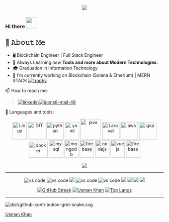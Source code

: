 <p align="center">
  <img src= "https://komarev.com/ghpvc/?username=kashan-1&style=for-the-badge">
</p>
<p align="center">
</p>

### Hi there <img src="https://github.com/TheDudeThatCode/TheDudeThatCode/blob/master/Assets/Hi.gif" width="35" />
<p align="center">

<!---
kashan-1/kashan-1 is a ✨ special ✨ repository because its `README.md` (this file) appears on your GitHub profile.
You can click the Preview link to take a look at your changes.
--->



## :book: 𝙰𝚋𝚘𝚞𝚝 𝙼𝚎
- 🖥 Blockchain Engineer | Full Stack Engineer
- 🔭 Always Learning <i>new</i> <b> Tools and more about Modern Technologies.</b>
- 🎓 Graduation in Information Technology  
- :round_pushpin: I’m currently working on Blockchain (Solana & Etherium) | MERN STACK
[![trophy](https://github-profile-trophy.vercel.app/?username=usmankhan172014)](https://github.com/ryo-ma/github-profile-trophy)


📫 How to reach me: 
>[![linkedin](https://user-images.githubusercontent.com/75361545/205706651-63e48c3d-3a9e-4a0a-902f-8d05995981eb.png)](https://www.linkedin.com/in/usmankhan2014)[![icons8-mail-48](https://user-images.githubusercontent.com/75361545/205708010-1b0de459-a10c-4d44-b649-5005f6038763.png)](mailto:usmankhan7419@gmail.com?subject=[GitHub]%20Source%20Han%20Sans)

<!--  Tools sections  -->
:stars: Languages and tools:

>
<p align="center">
      <img src="https://www.vectorlogo.zone/logos/linux/linux-icon.svg" alt="Linux" width="45" height="55"/>
      <img src="https://www.vectorlogo.zone/logos/git-scm/git-scm-icon.svg" alt="GIT" width="55" height="55"/>
      <img src="https://www.vectorlogo.zone/logos/python/python-icon.svg" alt="python" width="55" height="55"/>
      <img src="https://www.vectorlogo.zone/logos/yaml/yaml-icon.svg" alt="yaml" width="45" height="55"/> 
      <img src="https://www.vectorlogo.zone/logos/java/java-icon.svg" alt="java" width="65" height="65"/> 
      <img src="https://www.vectorlogo.zone/logos/laravel/laravel-icon.svg" alt="Laravel" width="55" height="55"/>
      <img src="https://www.vectorlogo.zone/logos/amazon_aws/amazon_aws-icon.svg" alt="aws" width="55" height="55"/>
      <img src="https://www.vectorlogo.zone/logos/google_cloud/google_cloud-icon.svg" alt="gcp" width="55" height="55"/>
      <img src="https://www.vectorlogo.zone/logos/docker/docker-official.svg" alt="docker" width="60" height="50"/>
      <img src="https://www.vectorlogo.zone/logos/mysql/mysql-icon.svg" alt="mysql" width="45" height="55"/>
      <img src="https://www.vectorlogo.zone/logos/mongodb/mongodb-icon.svg" alt="mongodb" width="45" height="55"/>
      <img src="https://www.vectorlogo.zone/logos/firebase/firebase-icon.svg" alt="firebase" width="45" height="55"/>
      <img src="https://www.vectorlogo.zone/logos/nodejs/nodejs-icon.svg" alt="nodejs" width="45" height="55"/>
      <img src="https://www.vectorlogo.zone/logos/vuejs/vuejs-icon.svg" alt="vuejs" width="45" height="55"/>
      <img src="https://www.vectorlogo.zone/logos/reactjs/reactjs-icon.svg" alt="firebase" width="45" height="55"/>
</p>

<p align="center">
  <a href="https://skillicons.dev">
    <img src="https://skillicons.dev/icons?i=php,js,html,css,nodejs,bootstrap,dotnet,raspberrypi&theme=dark" />
  </a>
</p>


---

<p align="center">
      <img src="https://img.shields.io/badge/Adobe%20Dreamweaver-072401?style=for-the-badge&logo=Adobe%20Dreamweaver&logoColor=34F400" alt="vs code"/>
      <img src="https://img.shields.io/badge/Android_Studio-3DDC84?style=for-the-badge&logo=android-studio&logoColor=white" alt="vs code" />
      <img src="https://img.shields.io/badge/apache%20netbeans-1B6AC6?style=for-the-badge&logo=apache%20netbeans%20IDE&logoColor=white" />
      <img src="https://img.shields.io/badge/Arduino_IDE-00979D?style=for-the-badge&logo=arduino&logoColor=white" alt="vs code" />
      <img src="https://img.shields.io/badge/PyCharm-000000.svg?&style=for-the-badge&logo=PyCharm&logoColor=white" alt="vs code" />
      <img src="https://img.shields.io/badge/sublime_text-%23575757.svg?&style=for-the-badge&logo=sublime-text&logoColor=important" /> 
      <img src="https://img.shields.io/badge/VIM-%2311AB00.svg?&style=for-the-badge&logo=vim&logoColor=white" />
      <img src="https://img.shields.io/badge/Visual_Studio-5C2D91?style=for-the-badge&logo=visual%20studio&logoColor=white" />
      <img src="https://img.shields.io/badge/VSCode-0078D4?style=for-the-badge&logo=visual%20studio%20code&logoColor=white" />
     
</p> 



<!--  Stats sections  -->
<div align="center">

[![GitHub Streak](https://streak-stats.demolab.com/?user=UsmanKhan172014)](https://git.io/streak-stats)
[![Usman Khan](https://github-readme-stats.vercel.app/api?username=UsmanKhan172014&count_private=true&show_icons=true&theme=dark)]([https://github.com/anuraghazra/github-readme-stats](https://github.com/UsmanKhan172014/UsmanKhan172014)) [![Top Langs](https://github-readme-stats.vercel.app/api/top-langs/?username=UsmanKhan172014&count_private=true&show_icons=true&theme=dark&layout=compact)]([https://github.com/anuraghazra/github-readme-stats](https://github.com/UsmanKhan172014/UsmanKhan172014))


</div>


<!--  Snake Matrics  -->
---
![dist/github-contribution-grid-snake.svg](https://raw.githubusercontent.com/UsmanKhan2014/UsmanKhan172014/output/github-contribution-grid-snake.svg)


<!--  Waka- Weekly Development Breakdown  -->
<!--START_SECTION:waka-->

<!--END_SECTION:waka-->
<div class="badge-base LI-profile-badge" data-locale="en_US" data-size="medium" data-theme="light" data-type="VERTICAL" data-vanity="UsmanKhan172014" data-version="v1"><a class="badge-base__link LI-simple-link" href="https://pk.linkedin.com/in/UsmanKhan172014?trk=profile-badge">Usman Khan</a></div>
              
